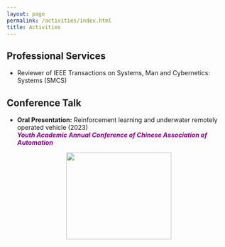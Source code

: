 ```yaml
---
layout: page
permalink: /activities/index.html
title: Activities
---
```


## Professional Services

- Reviewer of IEEE Transactions on Systems, Man and Cybernetics: Systems (SMCS)

## Conference Talk

- **Oral Presentation:** Reinforcement learning and underwater remotely operated vehicle (2023)   
***<font color='DarkMagenta'>Youth Academic Annual Conference of Chinese Association of Automation</font>***   

<div style="text-align:center;">
  <img src="https://jcyang101.github.io/images/yac2023.jpg" width="237" height="196">
</div>